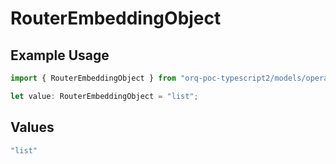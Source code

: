 # RouterEmbeddingObject

## Example Usage

```typescript
import { RouterEmbeddingObject } from "orq-poc-typescript2/models/operations";

let value: RouterEmbeddingObject = "list";
```

## Values

```typescript
"list"
```